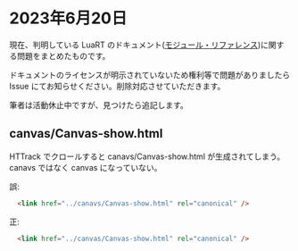 # 2023年6月20日

現在、判明している LuaRT のドキュメント([モジュール・リファレンス](https://luart.org/doc/modules.html))に関する問題をまとめたものです。

ドキュメントのライセンスが明示されていないため権利等で問題がありましたら Issue にてお知らせください。削除対応させていただきます。

筆者は活動休止中ですが、見つけたら追記します。

## canvas/Canvas-show.html

HTTrack でクロールすると canavs/Canvas-show.html が生成されてしまう。canavs ではなく canvas になっていない。

誤:
```html
  <link href="../canavs/Canvas-show.html" rel="canonical" />
```
正:
```html
  <link href="../canvas/Canvas-show.html" rel="canonical" />
```
